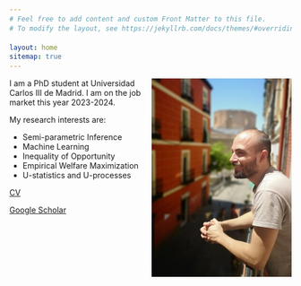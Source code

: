 ```yaml
---
# Feel free to add content and custom Front Matter to this file.
# To modify the layout, see https://jekyllrb.com/docs/themes/#overriding-theme-defaults

layout: home
sitemap: true
---
```

<img style="float: right;" src="main250.jpg">

I am a PhD student at Universidad Carlos III de Madrid. I am on the job market
this year 2023-2024.

My research interests are:

  * Semi-parametric Inference
  * Machine Learning
  * Inequality of Opportunity
  * Empirical Welfare Maximization
  * U-statistics and U-processes

[CV](https://raw.githubusercontent.com/joelters/website/gh-pages/assets/cv.pdf)

[Google Scholar](https://scholar.google.com/citations?user=NDAc42oAAAAJ&hl=es&oi=ao)
